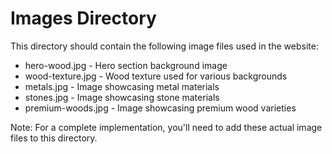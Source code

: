 
# Images Directory

This directory should contain the following image files used in the website:

- hero-wood.jpg - Hero section background image
- wood-texture.jpg - Wood texture used for various backgrounds
- metals.jpg - Image showcasing metal materials
- stones.jpg - Image showcasing stone materials
- premium-woods.jpg - Image showcasing premium wood varieties

Note: For a complete implementation, you'll need to add these actual image files to this directory.
